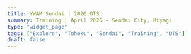 ```yaml
---
title: YWAM Sendai | 2026 DTS
summary: Training | April 2026 - Sendai City, Miyagi
type: "widget_page"
tags: ["Explore", "Tohoku", "Sendai", "Training", "DTS"]
draft: false
---
```

